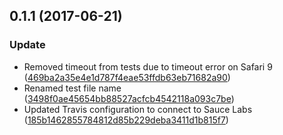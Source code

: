 <a name="0.1.1"></a>
## 0.1.1 (2017-06-21)


### Update

* Removed timeout from tests due to timeout error on Safari 9 ([469ba2a35e4e1d787f4eae53ffdb63eb71682a90](https://github.com/advanced-rest-client/auth-dialogs/commit/469ba2a35e4e1d787f4eae53ffdb63eb71682a90))
* Renamed test file name ([3498f0ae45654bb88527acfcb4542118a093c7be](https://github.com/advanced-rest-client/auth-dialogs/commit/3498f0ae45654bb88527acfcb4542118a093c7be))
* Updated Travis configuration to connect to Sauce Labs ([185b1462855784812d85b229deba3411d1b815f7](https://github.com/advanced-rest-client/auth-dialogs/commit/185b1462855784812d85b229deba3411d1b815f7))



